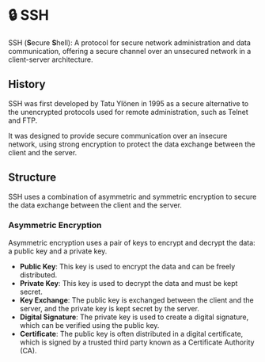 # 🔒 SSH

SSH (**S**ecure **S**hell): A protocol for secure network administration and data communication, offering a secure channel over an unsecured network in a client-server architecture.

## History

SSH was first developed by Tatu Ylönen in 1995 as a secure alternative to the unencrypted protocols used for remote administration, such as Telnet and FTP.

It was designed to provide secure communication over an insecure network, using strong encryption to protect the data exchange between the client and the server.

## Structure

SSH uses a combination of asymmetric and symmetric encryption to secure the data exchange between the client and the server.

### Asymmetric Encryption

Asymmetric encryption uses a pair of keys to encrypt and decrypt the data: a public key and a private key.

- **Public Key**: This key is used to encrypt the data and can be freely distributed.
- **Private Key**: This key is used to decrypt the data and must be kept secret.
- **Key Exchange**: The public key is exchanged between the client and the server, and the private key is kept secret by the server.
- **Digital Signature**: The private key is used to create a digital signature, which can be verified using the public key.
- **Certificate**: The public key is often distributed in a digital certificate, which is signed by a trusted third party known as a Certificate Authority (CA).
